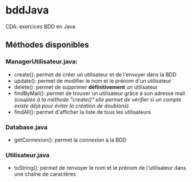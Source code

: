 # bddJava
CDA: exercices BDD en Java

## Méthodes disponibles
### ManagerUtilisateur.java:
- create(): permet de créer un utilisateur et de l'envoyer dans la BDD
- update(): permet de modifier le nom et le prénom d'un utilisateur
- delete(): permet de supprimer **définitivement** un utilisateur
- findByMail(): permet de trouver un utilisateur grâce à son adresse mail *(couplée à la méthode "create()" elle permet de vérifier si un compte existe déjà pour éviter la création de doublons)*
- findAll(): permet d'afficher la liste de tous les utilisateurs

### Database.java
- getConnexion(): permet la connexion à la BDD

### Utilisateur.java
- toString(): permet de renvoyer le nom et le prénom de l'utilisateur dans une chaîne de caractères
